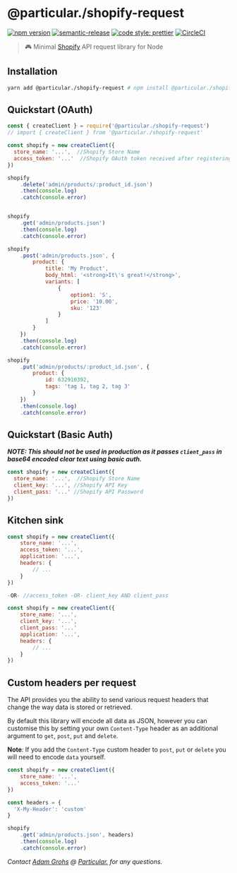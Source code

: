 # @particular./shopify-request

[![npm version](https://img.shields.io/npm/v/@particular./shopify-request.svg)](https://www.npmjs.com/package/@particular./shopify-request) [![semantic-release](https://img.shields.io/badge/%20%20%F0%9F%93%A6%F0%9F%9A%80-semantic--release-e10079.svg)](https://github.com/semantic-release/semantic-release) [![code style: prettier](https://img.shields.io/badge/code_style-prettier-ff69b4.svg)](https://github.com/prettier/prettier) [![CircleCI](https://img.shields.io/circleci/project/github/uniquelyparticular/shopify-request.svg?label=circleci)](https://circleci.com/gh/uniquelyparticular/shopify-request)

> 🎮 Minimal [Shopify](https://www.shopify.com) API request library for Node

## Installation

```bash
yarn add @particular./shopify-request # npm install @particular./shopify-request
```

## Quickstart (OAuth)

```js
const { createClient } = require('@particular./shopify-request')
// import { createClient } from '@particular./shopify-request'

const shopify = new createClient({
  store_name: '...',  //Shopify Store Name
  access_token: '...'  //Shopify OAuth token received after registering as Public App and installing to Store
})

shopify
    .delete('admin/products/:product_id.json')
    .then(console.log)
    .catch(console.error)


shopify
    .get('admin/products.json')
    .then(console.log)
    .catch(console.error)

shopify
    .post('admin/products.json', {
        product: {
            title: 'My Product',
            body_html: '<strong>It\'s great!</strong>',
            variants: [
                {
                    option1: 'S',
                    price: '10.00',
                    sku: '123'
                }
            ]
        }
    })
    .then(console.log)
    .catch(console.error)

shopify
    .put('admin/products/:product_id.json', {
        product: {
            id: 632910392,
            tags: 'tag 1, tag 2, tag 3'
        }
    })
    .then(console.log)
    .catch(console.error)
```

## Quickstart (Basic Auth)
**_NOTE: This should not be used in production as it passes `client_pass` in base64 encoded clear text using basic auth._**

```js
const shopify = new createClient({
  store_name: '...',  //Shopify Store Name
  client_key: '...', //Shopify API Key
  client_pass: '...' //Shopify API Password
})
```

## Kitchen sink

```js
const shopify = new createClient({
    store_name: '...',
    access_token: '...', 
    application: '...',
    headers: {
        // ...
    }
})

-OR- //access_token -OR- client_key AND client_pass

const shopify = new createClient({
    store_name: '...',
    client_key: '...', 
    client_pass: '...'
    application: '...',
    headers: {
        // ...
    }
})
```

## Custom headers per request

The API provides you the ability to send various request headers that change the way data is stored or retrieved.

By default this library will encode all data as JSON, however you can customise this by setting your own `Content-Type` header as an additional argument to `get`, `post`, `put` and `delete`.

**Note**: If you add the `Content-Type` custom header to `post`, `put` or `delete` you will need to encode `data` yourself.

```js
const shopify = new createClient({
    store_name: '...',
    access_token: '...'
})

const headers = {
  'X-My-Header': 'custom'
}

shopify
    .get('admin/products.json', headers)
    .then(console.log)
    .catch(console.error)
```

_Contact [Adam Grohs](https://www.linkedin.com/in/adamgrohs/) @ [Particular.](https://uniquelyparticular.com) for any questions._
